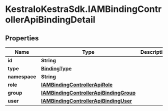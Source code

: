# KestraIoKestraSdk.IAMBindingControllerApiBindingDetail

## Properties

Name | Type | Description | Notes
------------ | ------------- | ------------- | -------------
**id** | **String** |  | 
**type** | [**BindingType**](BindingType.md) |  | 
**namespace** | **String** |  | [optional] 
**role** | [**IAMBindingControllerApiRole**](IAMBindingControllerApiRole.md) |  | 
**group** | [**IAMBindingControllerApiBindingGroup**](IAMBindingControllerApiBindingGroup.md) |  | [optional] 
**user** | [**IAMBindingControllerApiBindingUser**](IAMBindingControllerApiBindingUser.md) |  | [optional] 


